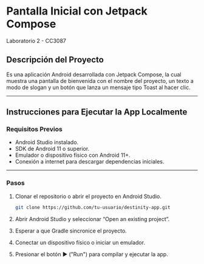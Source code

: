 # Pantalla Inicial con Jetpack Compose

Laboratorio 2 - CC3087

## Descripción del Proyecto

Es una aplicación Android desarrollada con Jetpack Compose, la cual muestra una pantalla de bienvenida con el nombre del proyecto, un texto a modo de slogan y un botón que lanza un mensaje tipo Toast al hacer clic.

---

## Instrucciones para Ejecutar la App Localmente

### Requisitos Previos

- Android Studio instalado.
- SDK de Android 11 o superior.
- Emulador o dispositivo físico con Android 11+.
- Conexión a internet para descargar dependencias iniciales.

---

### Pasos

1. Clonar el repositorio o abrir el proyecto en Android Studio.

    ```bash
    git clone https://github.com/tu-usuario/destinity-app.git
    ```

2. Abrir Android Studio y seleccionar “Open an existing project”.

3. Esperar a que Gradle sincronice el proyecto.

4. Conectar un dispositivo físico o iniciar un emulador.

5. Presionar el botón ▶️ ("Run") para compilar y ejecutar la app.


